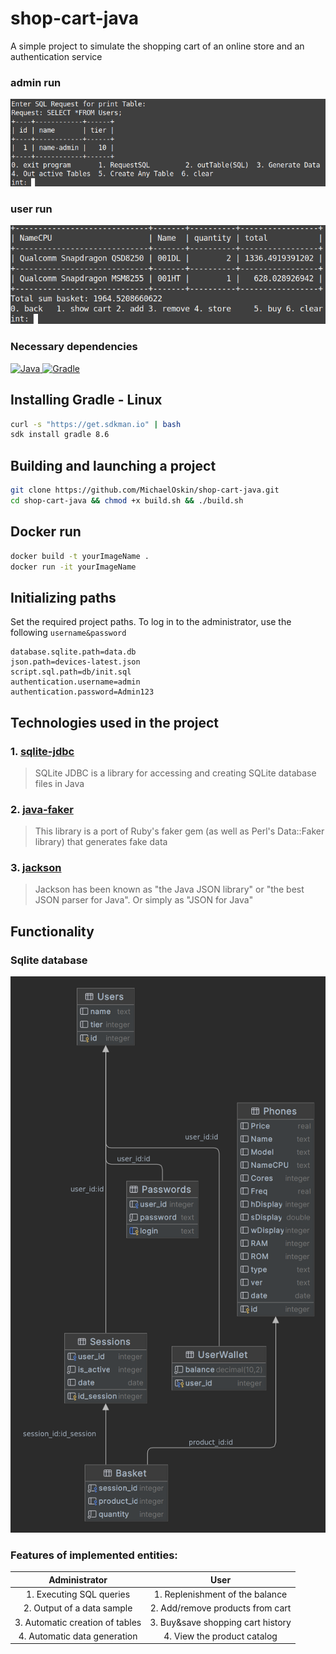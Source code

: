 # shop-cart-java
A simple project to simulate the shopping cart of an online store and an authentication service

### admin run
![image](/screenshots/admin-run.png)


### user run
![image](/screenshots/user-run.png)


### Necessary dependencies
[![Java](https://img.shields.io/badge/-Java-orange?style=flat-square&logo=java)
](https://www.oracle.com/java/technologies/downloads/)[![Gradle](https://img.shields.io/badge/-Gradle-02303A?style=flat-square&logo=gradle)](https://gradle.org/install/)

## Installing Gradle - Linux
```sh
curl -s "https://get.sdkman.io" | bash
sdk install gradle 8.6
```

## Building and launching a project
```sh
git clone https://github.com/MichaelOskin/shop-cart-java.git
cd shop-cart-java && chmod +x build.sh && ./build.sh
```

## Docker run
```sh
docker build -t yourImageName .
docker run -it yourImageName
```

## Initializing paths
Set the required project paths. To log in to the administrator, use the following `username&password`
```properties
database.sqlite.path=data.db
json.path=devices-latest.json
script.sql.path=db/init.sql
authentication.username=admin
authentication.password=Admin123
```

## Technologies used in the project
### 1. [sqlite-jdbc](https://github.com/xerial/sqlite-jdbc?tab=readme-ov-file)
>SQLite JDBC is a library for accessing and creating SQLite database files in Java
### 2. [java-faker](https://github.com/DiUS/java-faker)
>This library is a port of Ruby's faker gem (as well as Perl's Data::Faker library) that generates fake data
### 3. [jackson](https://github.com/FasterXML/jackson)
>Jackson has been known as "the Java JSON library" or "the best JSON parser for Java". Or simply as "JSON for Java"


## Functionality
### Sqlite database
![image](/screenshots/database.png)


### Features of implemented entities:
|          Administrator          |               User                | 
|:-------------------------------:|:---------------------------------:|
|    1. Executing SQL queries     |  1. Replenishment of the balance  |
|   2. Output of a data sample    | 2. Add/remove products from cart  |
| 3. Automatic creation of tables | 3. Buy&save shopping cart history |
|  4. Automatic data generation   |    4. View the product catalog    |
